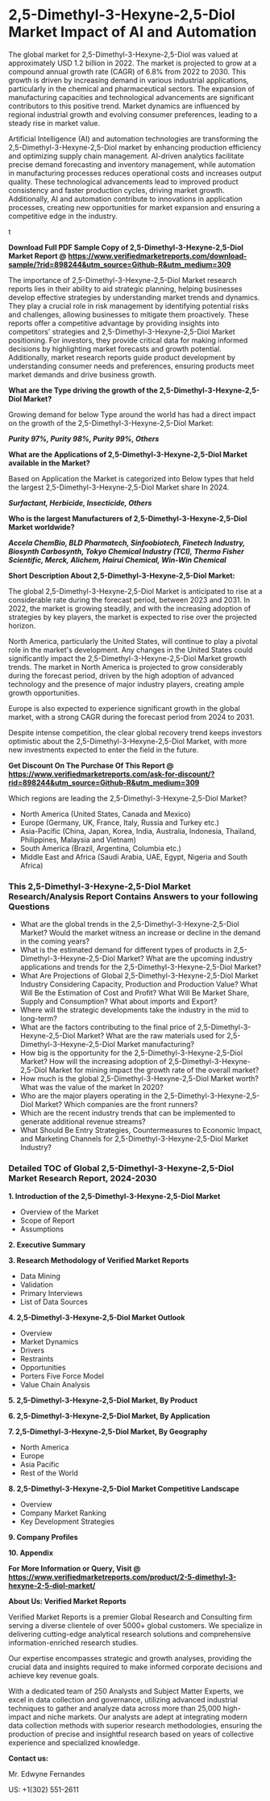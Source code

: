 <meta name="title" content="Global 2,5-Dimethyl-3-Hexyne-2,5-Diol Market Impact of AI and Automation"><meta name="description" content="The global market for 2,5-Dimethyl-3-Hexyne-2,5-Diol was valued at approximately USD 1.2 billion in 2022. The market is projected to grow at a compound annual growth r"><meta name="title" content="2,5-Dimethyl-3-Hexyne-2,5-Diol Market Size, Share, Scope, Trends, Growth, Opportunities, Analysis, Forecast"><h1>2,5-Dimethyl-3-Hexyne-2,5-Diol Market Impact of AI and Automation</h1><p>The global market for 2,5-Dimethyl-3-Hexyne-2,5-Diol was valued at approximately USD 1.2 billion in 2022. The market is projected to grow at a compound annual growth rate (CAGR) of 6.8% from 2022 to 2030. This growth is driven by increasing demand in various industrial applications, particularly in the chemical and pharmaceutical sectors. The expansion of manufacturing capacities and technological advancements are significant contributors to this positive trend. Market dynamics are influenced by regional industrial growth and evolving consumer preferences, leading to a steady rise in market value.</p><p>Artificial Intelligence (AI) and automation technologies are transforming the 2,5-Dimethyl-3-Hexyne-2,5-Diol market by enhancing production efficiency and optimizing supply chain management. AI-driven analytics facilitate precise demand forecasting and inventory management, while automation in manufacturing processes reduces operational costs and increases output quality. These technological advancements lead to improved product consistency and faster production cycles, driving market growth. Additionally, AI and automation contribute to innovations in application processes, creating new opportunities for market expansion and ensuring a competitive edge in the industry.</p>t</p><p id="" class=""><strong>Download Full PDF Sample Copy of 2,5-Dimethyl-3-Hexyne-2,5-Diol Market Report @ <a href="https://www.verifiedmarketreports.com/download-sample/?rid=898244&utm_source=Github-R&utm_medium=309" target="_blank">https://www.verifiedmarketreports.com/download-sample/?rid=898244&utm_source=Github-R&utm_medium=309</a></strong></p><p>The importance of&nbsp;2,5-Dimethyl-3-Hexyne-2,5-Diol Market research reports lies in their ability to aid strategic planning, helping businesses develop effective strategies by understanding market trends and dynamics. They play a crucial role in risk management by identifying potential risks and challenges, allowing businesses to mitigate them proactively. These reports offer a competitive advantage by providing insights into competitors' strategies and 2,5-Dimethyl-3-Hexyne-2,5-Diol Market positioning. For investors, they provide critical data for making informed decisions by highlighting market forecasts and growth potential. Additionally, market research reports guide product development by understanding consumer needs and preferences, ensuring products meet market demands and drive business growth.</p><p><strong>What are the&nbsp;Type driving the growth of the 2,5-Dimethyl-3-Hexyne-2,5-Diol Market?</strong></p><p id="" class="">Growing demand for below Type around the world has had a direct impact on the growth of the 2,5-Dimethyl-3-Hexyne-2,5-Diol Market:</p><em><strong>Purity 97%, Purity 98%, Purity 99%, Others</strong></em></p><strong>What are the&nbsp;Applications&nbsp;of 2,5-Dimethyl-3-Hexyne-2,5-Diol Market available in the Market?</strong></p><p id="" class="">Based on Application the Market is categorized into Below types that held the largest 2,5-Dimethyl-3-Hexyne-2,5-Diol Market share In 2024.</p><em><strong>Surfactant, Herbicide, Insecticide, Others</strong></em></p><strong>Who is the largest Manufacturers of 2,5-Dimethyl-3-Hexyne-2,5-Diol Market worldwide?</strong></p><p><em><strong>Accela ChemBio, BLD Pharmatech, Sinfoobiotech, Finetech Industry, Biosynth Carbosynth, Tokyo Chemical Industry (TCI), Thermo Fisher Scientific, Merck, Alichem, Hairui Chemical, Win-Win Chemical</strong></em></p><p id="" class=""><strong>Short Description About 2,5-Dimethyl-3-Hexyne-2,5-Diol Market:</strong></p><p>The global 2,5-Dimethyl-3-Hexyne-2,5-Diol Market is anticipated to rise at a considerable rate during the forecast period, between 2023 and 2031. In 2022, the market is growing steadily, and with the increasing adoption of strategies by key players, the market is expected to rise over the projected horizon.</p><p>North America, particularly the United States, will continue to play a pivotal role in the market's development. Any changes in the United States could significantly impact the 2,5-Dimethyl-3-Hexyne-2,5-Diol Market growth trends. The market in North America is projected to grow considerably during the forecast period, driven by the high adoption of advanced technology and the presence of major industry players, creating ample growth opportunities.</p><p>Europe is also expected to experience significant growth in the global market, with a strong CAGR during the forecast period from 2024 to 2031.</p><p>Despite intense competition, the clear global recovery trend keeps investors optimistic about the 2,5-Dimethyl-3-Hexyne-2,5-Diol Market, with more new investments expected to enter the field in the future.</p><p id="" class=""><strong>Get Discount On The Purchase Of This Report @ <a href="https://www.verifiedmarketreports.com/ask-for-discount/?rid=898244&utm_source=Github-R&utm_medium=309" target="_blank">https://www.verifiedmarketreports.com/ask-for-discount/?rid=898244&utm_source=Github-R&utm_medium=309</a></strong></p>Which regions are leading the 2,5-Dimethyl-3-Hexyne-2,5-Diol Market?</p><ul><li>North America (United States, Canada and Mexico)</li><li>Europe (Germany, UK, France, Italy, Russia and Turkey etc.)</li><li>Asia-Pacific (China, Japan, Korea, India, Australia, Indonesia, Thailand, Philippines, Malaysia and Vietnam)</li><li>South America (Brazil, Argentina, Columbia etc.)</li><li>Middle East and Africa (Saudi Arabia, UAE, Egypt, Nigeria and South Africa)</li></ul><h3 id="" class="">This 2,5-Dimethyl-3-Hexyne-2,5-Diol Market Research/Analysis Report Contains Answers to your following Questions</h3><ul><li>What are the global trends in the 2,5-Dimethyl-3-Hexyne-2,5-Diol Market? Would the market witness an increase or decline in the demand in the coming years?</li><li>What is the estimated demand for different types of products in 2,5-Dimethyl-3-Hexyne-2,5-Diol Market? What are the upcoming industry applications and trends for the 2,5-Dimethyl-3-Hexyne-2,5-Diol Market?</li><li>What Are Projections of Global 2,5-Dimethyl-3-Hexyne-2,5-Diol Market Industry Considering Capacity, Production and Production Value? What Will Be the Estimation of Cost and Profit? What Will Be Market Share, Supply and Consumption? What about imports and Export?</li><li>Where will the strategic developments take the industry in the mid to long-term?</li><li>What are the factors contributing to the final price of 2,5-Dimethyl-3-Hexyne-2,5-Diol Market? What are the raw materials used for 2,5-Dimethyl-3-Hexyne-2,5-Diol Market manufacturing?</li><li>How big is the opportunity for the 2,5-Dimethyl-3-Hexyne-2,5-Diol Market? How will the increasing adoption of 2,5-Dimethyl-3-Hexyne-2,5-Diol Market for mining impact the growth rate of the overall market?</li><li>How much is the global 2,5-Dimethyl-3-Hexyne-2,5-Diol Market worth? What was the value of the market In 2020?</li><li>Who are the major players operating in the 2,5-Dimethyl-3-Hexyne-2,5-Diol Market? Which companies are the front runners?</li><li>Which are the recent industry trends that can be implemented to generate additional revenue streams?</li><li>What Should Be Entry Strategies, Countermeasures to Economic Impact, and Marketing Channels for 2,5-Dimethyl-3-Hexyne-2,5-Diol Market Industry?</li></ul><h3 id="" class="">Detailed TOC of Global 2,5-Dimethyl-3-Hexyne-2,5-Diol Market Research Report, 2024-2030</h3><p id="" class=""><strong>1. Introduction of the 2,5-Dimethyl-3-Hexyne-2,5-Diol Market</strong></p><ul><li>Overview of the Market</li><li>Scope of Report</li><li>Assumptions</li></ul><p id="" class=""><strong>2. Executive Summary</strong></p><p id="" class=""><strong>3. Research Methodology of Verified Market Reports</strong></p><ul><li>Data Mining</li><li>Validation</li><li>Primary Interviews</li><li>List of Data Sources</li></ul><p id="" class=""><strong>4. 2,5-Dimethyl-3-Hexyne-2,5-Diol Market Outlook</strong></p><ul><li>Overview</li><li>Market Dynamics</li><li>Drivers</li><li>Restraints</li><li>Opportunities</li><li>Porters Five Force Model</li><li>Value Chain Analysis</li></ul><p id="" class=""><strong>5. 2,5-Dimethyl-3-Hexyne-2,5-Diol Market, By Product</strong></p><p id="" class=""><strong>6. 2,5-Dimethyl-3-Hexyne-2,5-Diol Market, By Application</strong></p><p id="" class=""><strong>7. 2,5-Dimethyl-3-Hexyne-2,5-Diol Market, By Geography</strong></p><ul><li>North America</li><li>Europe</li><li>Asia Pacific</li><li>Rest of the World</li></ul><p id="" class=""><strong>8. 2,5-Dimethyl-3-Hexyne-2,5-Diol Market Competitive Landscape</strong></p><ul><li>Overview</li><li>Company Market Ranking</li><li>Key Development Strategies</li></ul><p id="" class=""><strong>9. Company Profiles</strong></p><p id="" class=""><strong>10. Appendix</strong></p><p id="" class=""><strong>For More Information or Query, Visit @ <a href="https://www.verifiedmarketreports.com/product/2-5-dimethyl-3-hexyne-2-5-diol-market/" target="_blank">https://www.verifiedmarketreports.com/product/2-5-dimethyl-3-hexyne-2-5-diol-market/</a></strong></p><p id="" class=""><strong>About Us: Verified Market Reports</strong></p><p id="" class="">Verified Market Reports is a premier Global Research and Consulting firm serving a diverse clientele of over 5000+ global customers. We specialize in delivering cutting-edge analytical research solutions and comprehensive information-enriched research studies.</p><p id="" class="">Our expertise encompasses strategic and growth analyses, providing the crucial data and insights required to make informed corporate decisions and achieve key revenue goals.</p><p id="" class="">With a dedicated team of 250 Analysts and Subject Matter Experts, we excel in data collection and governance, utilizing advanced industrial techniques to gather and analyze data across more than 25,000 high-impact and niche markets. Our analysts are adept at integrating modern data collection methods with superior research methodologies, ensuring the production of precise and insightful research based on years of collective experience and specialized knowledge.</p><p id="" class=""><strong>Contact us:</strong></p><p id="" class="">Mr. Edwyne Fernandes</p><p id="" class="">US: +1(302) 551-2611</p>